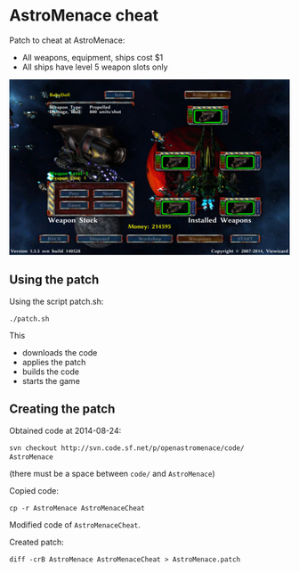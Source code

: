 # AstroMenace cheat

Patch to cheat at AstroMenace:
 * All weapons, equipment, ships cost $1
 * All ships have level 5 weapon slots only

![Screenshot](GameAstroMenaceCheated.png)


## Using the patch

Using the script patch.sh:

```
./patch.sh
```

This
* downloads the code
* applies the patch
* builds the code
* starts the game


## Creating the patch

Obtained code at 2014-08-24:

```
svn checkout http://svn.code.sf.net/p/openastromenace/code/ AstroMenace
```

(there must be a space between `code/` and `AstroMenace`)


Copied code:

```
cp -r AstroMenace AstroMenaceCheat
```

Modified code of `AstroMenaceCheat`.

Created patch:

```
diff -crB AstroMenace AstroMenaceCheat > AstroMenace.patch
```
